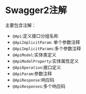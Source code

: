 # Swagger2注解

主要包含注解：

- `@Api`:定义接口分组名称
- `@ApiImplicitParam`: 单个参数注释
- `@ApiImplicitParams`:多个参数注释
- `@ApiModel`:实体类定义
- `@ApiModelProperty`:实体属性定义
- `@ApiOperation`:接口定义
- `@ApiParam`:参数注释
- `@ApiResponse`:响应码
- `@ApiResponses`:多个响应码

